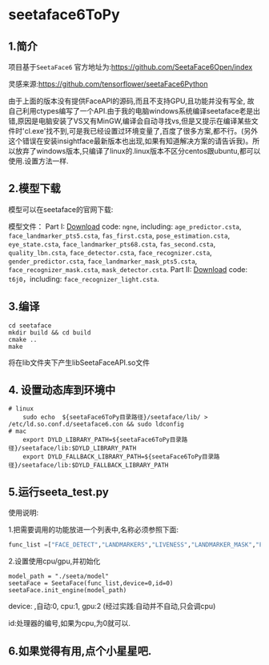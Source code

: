 # seetaface6ToPy

## 1.简介

项目基于`SeetaFace6` 官方地址为:https://github.com/SeetaFace6Open/index

灵感来源:https://github.com/tensorflower/seetaFace6Python

由于上面的版本没有提供FaceAPI的源码,而且不支持GPU,且功能并没有写全, 故自己利用ctypes编写了一个API.由于我的电脑windows系统编译seetaface老是出错,原因是电脑安装了VS又有MinGW,编译会自动寻找vs,但是又提示在编译某些文件时'cl.exe'找不到,可是我已经设置过环境变量了,百度了很多方案,都不行。(另外这个错误在安装insightface最新版本也出现,如果有知道解决方案的请告诉我)。所以放弃了windows版本,只编译了linux的.linux版本不区分centos跟ubuntu,都可以使用.设置方法一样.

## 2.模型下载

模型可以在seetaface的官网下载:

模型文件：
Part I: [Download](https://pan.baidu.com/s/1LlXe2-YsUxQMe-MLzhQ2Aw) code: `ngne`, including: `age_predictor.csta`, `face_landmarker_pts5.csta`, `fas_first.csta`, `pose_estimation.csta`, `eye_state.csta`, `face_landmarker_pts68.csta`, `fas_second.csta`, `quality_lbn.csta`, `face_detector.csta`, `face_recognizer.csta`, `gender_predictor.csta`, `face_landmarker_mask_pts5.csta`, `face_recognizer_mask.csta`, `mask_detector.csta`.
Part II: [Download](https://pan.baidu.com/s/1xjciq-lkzEBOZsTfVYAT9g) code: `t6j0`，including: `face_recognizer_light.csta`.

## 3.编译

```
cd seetaface
mkdir build && cd build
cmake ..
make
```

将在lib文件夹下产生libSeetaFaceAPI.so文件

## 4. 设置动态库到环境中

```
# linux
    sudo echo  ${seetaFace6ToPy目录路径}/seetaface/lib/ > /etc/ld.so.conf.d/seetaface6.con && sudo ldconfig
# mac
    export DYLD_LIBRARY_PATH=${seetaFace6ToPy目录路径}/seetaface/lib:$DYLD_LIBRARY_PATH
    export DYLD_FALLBACK_LIBRARY_PATH=${seetaFace6ToPy目录路径}/seetaface/lib:$DYLD_FALLBACK_LIBRARY_PATH
```

## 5.运行seeta_test.py

使用说明:

1.把需要调用的功能放进一个列表中,名称必须参照下面:

```python
func_list =["FACE_DETECT","LANDMARKER5","LIVENESS","LANDMARKER_MASK","FACE_AGE","FACE_GENDER","FACE_RECOGNITION","MOUTH_MASK","EYE_STATE","FACE_CLARITY","FACE_BRIGHT","FACE_RESOLUTION","FACE_POSE","FACE_INTEGRITY", "FACE_TRACK"]
```

2.设置使用cpu/gpu,并初始化

```
model_path = "./seeta/model"
seetaFace = SeetaFace(func_list,device=0,id=0)
seetaFace.init_engine(model_path)
```

device: ,自动:0, cpu:1, gpu:2 (经过实践:自动并不自动,只会调cpu)

id:处理器的编号,如果为cpu,为0就可以.

## 6.如果觉得有用,点个小星星吧.


